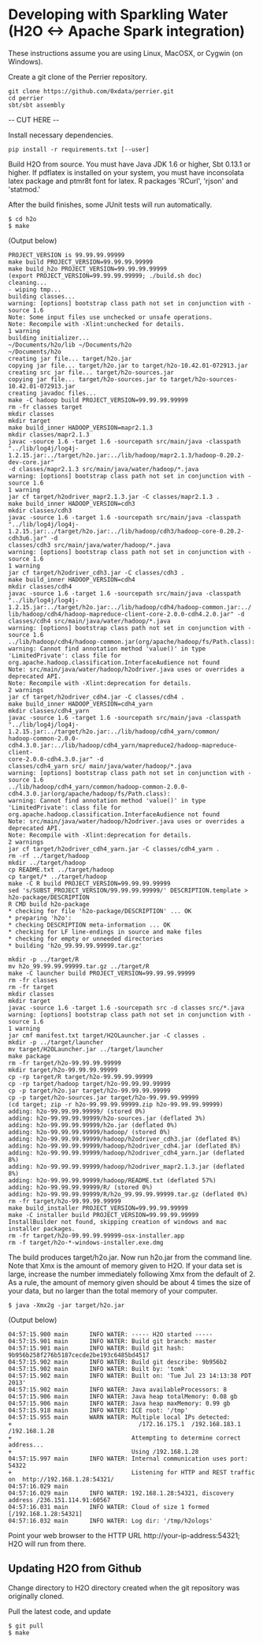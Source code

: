 # Developing with Sparkling Water (H2O <-> Apache Spark integration)

These instructions assume you are using Linux, MacOSX, or Cygwin (on Windows).

Create a git clone of the Perrier repository.

    git clone https://github.com/0xdata/perrier.git
    cd perrier
    sbt/sbt assembly
    



-- CUT HERE --


Install necessary dependencies.

    pip install -r requirements.txt [--user]

Build H2O from source.  You must have Java JDK 1.6 or higher, Sbt 0.13.1 or higher. If pdflatex is installed on your system, you must have inconsolata latex package and ptmr8t font for latex. R packages 'RCurl', 'rjson' and 'statmod.'

After the build finishes, some JUnit tests will run automatically.

    $ cd h2o
    $ make

(Output below)

    PROJECT_VERSION is 99.99.99.99999
    make build PROJECT_VERSION=99.99.99.99999
    make build_h2o PROJECT_VERSION=99.99.99.99999
    (export PROJECT_VERSION=99.99.99.99999; ./build.sh doc)
    cleaning...
    - wiping tmp...
    building classes...
    warning: [options] bootstrap class path not set in conjunction with -source 1.6
    Note: Some input files use unchecked or unsafe operations.
    Note: Recompile with -Xlint:unchecked for details.
    1 warning
    building initializer...
    ~/Documents/h2o/lib ~/Documents/h2o
    ~/Documents/h2o
    creating jar file... target/h2o.jar
    copying jar file... target/h2o.jar to target/h2o-10.42.01-072913.jar
    creating src jar file... target/h2o-sources.jar
    copying jar file... target/h2o-sources.jar to target/h2o-sources-10.42.01-072913.jar
    creating javadoc files...
    make -C hadoop build PROJECT_VERSION=99.99.99.99999
    rm -fr classes target
    mkdir classes
    mkdir target
    make build_inner HADOOP_VERSION=mapr2.1.3
    mkdir classes/mapr2.1.3
    javac -source 1.6 -target 1.6 -sourcepath src/main/java -classpath
    "../lib/log4j/log4j-1.2.15.jar:../target/h2o.jar:../lib/hadoop/mapr2.1.3/hadoop-0.20.2-dev-core.jar"
    -d classes/mapr2.1.3 src/main/java/water/hadoop/*.java
    warning: [options] bootstrap class path not set in conjunction with -source 1.6
    1 warning
    jar cf target/h2odriver_mapr2.1.3.jar -C classes/mapr2.1.3 .
    make build_inner HADOOP_VERSION=cdh3
    mkdir classes/cdh3
    javac -source 1.6 -target 1.6 -sourcepath src/main/java -classpath
    "../lib/log4j/log4j-1.2.15.jar:../target/h2o.jar:../lib/hadoop/cdh3/hadoop-core-0.20.2-cdh3u6.jar" -d
    classes/cdh3 src/main/java/water/hadoop/*.java
    warning: [options] bootstrap class path not set in conjunction with -source 1.6
    1 warning
    jar cf target/h2odriver_cdh3.jar -C classes/cdh3 .
    make build_inner HADOOP_VERSION=cdh4
    mkdir classes/cdh4
    javac -source 1.6 -target 1.6 -sourcepath src/main/java -classpath
    "../lib/log4j/log4j-1.2.15.jar:../target/h2o.jar:../lib/hadoop/cdh4/hadoop-common.jar:../
    lib/hadoop/cdh4/hadoop-mapreduce-client-core-2.0.0-cdh4.2.0.jar" -d
    classes/cdh4 src/main/java/water/hadoop/*.java
    warning: [options] bootstrap class path not set in conjunction with -source 1.6
    ../lib/hadoop/cdh4/hadoop-common.jar(org/apache/hadoop/fs/Path.class):
    warning: Cannot find annotation method 'value()' in type
    'LimitedPrivate': class file for
    org.apache.hadoop.classification.InterfaceAudience not found
    Note: src/main/java/water/hadoop/h2odriver.java uses or overrides a deprecated API.
    Note: Recompile with -Xlint:deprecation for details.
    2 warnings
    jar cf target/h2odriver_cdh4.jar -C classes/cdh4 .
    make build_inner HADOOP_VERSION=cdh4_yarn
    mkdir classes/cdh4_yarn
    javac -source 1.6 -target 1.6 -sourcepath src/main/java -classpath
    "../lib/log4j/log4j-1.2.15.jar:../target/h2o.jar:../lib/hadoop/cdh4_yarn/common/
    hadoop-common-2.0.0-cdh4.3.0.jar:../lib/hadoop/cdh4_yarn/mapreduce2/hadoop-mapreduce-client-
    core-2.0.0-cdh4.3.0.jar" -d
    classes/cdh4_yarn src/ main/java/water/hadoop/*.java
    warning: [options] bootstrap class path not set in conjunction with -source 1.6
    ../lib/hadoop/cdh4_yarn/common/hadoop-common-2.0.0-cdh4.3.0.jar(org/apache/hadoop/fs/Path.class):
    warning: Cannot find annotation method 'value()' in type
    'LimitedPrivate': class file for org.apache.hadoop.classification.InterfaceAudience not found
    Note: src/main/java/water/hadoop/h2odriver.java uses or overrides a deprecated API.
    Note: Recompile with -Xlint:deprecation for details.
    2 warnings
    jar cf target/h2odriver_cdh4_yarn.jar -C classes/cdh4_yarn .
    rm -rf ../target/hadoop
    mkdir ../target/hadoop
    cp README.txt ../target/hadoop
    cp target/* ../target/hadoop
    make -C R build PROJECT_VERSION=99.99.99.99999
    sed 's/SUBST_PROJECT_VERSION/99.99.99.99999/' DESCRIPTION.template > h2o-package/DESCRIPTION
    R CMD build h2o-package
    * checking for file 'h2o-package/DESCRIPTION' ... OK
    * preparing 'h2o':
    * checking DESCRIPTION meta-information ... OK
    * checking for LF line-endings in source and make files
    * checking for empty or unneeded directories
    * building 'h2o_99.99.99.99999.tar.gz'

    mkdir -p ../target/R
    mv h2o_99.99.99.99999.tar.gz ../target/R
    make -C launcher build PROJECT_VERSION=99.99.99.99999
    rm -fr classes
    rm -fr target
    mkdir classes
    mkdir target
    javac -source 1.6 -target 1.6 -sourcepath src -d classes src/*.java
    warning: [options] bootstrap class path not set in conjunction with -source 1.6
    1 warning
    jar cmf manifest.txt target/H2OLauncher.jar -C classes .
    mkdir -p ../target/launcher
    mv target/H2OLauncher.jar ../target/launcher
    make package
    rm -fr target/h2o-99.99.99.99999
    mkdir target/h2o-99.99.99.99999
    cp -rp target/R target/h2o-99.99.99.99999
    cp -rp target/hadoop target/h2o-99.99.99.99999
    cp -p target/h2o.jar target/h2o-99.99.99.99999
    cp -p target/h2o-sources.jar target/h2o-99.99.99.99999
    (cd target; zip -r h2o-99.99.99.99999.zip h2o-99.99.99.99999)
    adding: h2o-99.99.99.99999/ (stored 0%)
    adding: h2o-99.99.99.99999/h2o-sources.jar (deflated 3%)
    adding: h2o-99.99.99.99999/h2o.jar (deflated 0%)
    adding: h2o-99.99.99.99999/hadoop/ (stored 0%)
    adding: h2o-99.99.99.99999/hadoop/h2odriver_cdh3.jar (deflated 8%)
    adding: h2o-99.99.99.99999/hadoop/h2odriver_cdh4.jar (deflated 8%)
    adding: h2o-99.99.99.99999/hadoop/h2odriver_cdh4_yarn.jar (deflated 8%)
    adding: h2o-99.99.99.99999/hadoop/h2odriver_mapr2.1.3.jar (deflated 8%)
    adding: h2o-99.99.99.99999/hadoop/README.txt (deflated 57%)
    adding: h2o-99.99.99.99999/R/ (stored 0%)
    adding: h2o-99.99.99.99999/R/h2o_99.99.99.99999.tar.gz (deflated 0%)
    rm -fr target/h2o-99.99.99.99999
    make build_installer PROJECT_VERSION=99.99.99.99999
    make -C installer build PROJECT_VERSION=99.99.99.99999
    InstallBuilder not found, skipping creation of windows and mac installer packages.
    rm -fr target/h2o-99.99.99.99999-osx-installer.app
    rm -f target/h2o-*-windows-installer.exe.dmg



The build produces target/h2o.jar.  Now run h2o.jar from the
command line.  Note that Xmx is the amount of memory given to
H2O. If your data set is large, increase the number immediately
following Xmx from the default of 2. As a rule, the amount of
memory given should be about 4 times the size of your data, but no
larger than the total memory of your computer.

    $ java -Xmx2g -jar target/h2o.jar

(Output below)

    04:57:15.900 main      INFO WATER: ----- H2O started -----
    04:57:15.901 main      INFO WATER: Build git branch: master
    04:57:15.901 main      INFO WATER: Build git hash: 9b956b258f276b5187cecde2be193c6485bd4517
    04:57:15.902 main      INFO WATER: Build git describe: 9b956b2
    04:57:15.902 main      INFO WATER: Built by: 'tomk'
    04:57:15.902 main      INFO WATER: Built on: 'Tue Jul 23 14:13:38 PDT 2013'
    04:57:15.902 main      INFO WATER: Java availableProcessors: 8
    04:57:15.906 main      INFO WATER: Java heap totalMemory: 0.08 gb
    04:57:15.906 main      INFO WATER: Java heap maxMemory: 0.99 gb
    04:57:15.918 main      INFO WATER: ICE root: '/tmp'
    04:57:15.955 main      WARN WATER: Multiple local IPs detected:
    +                                    /172.16.175.1  /192.168.183.1  /192.168.1.28
    +                                  Attempting to determine correct address...
    +                                  Using /192.168.1.28
    04:57:15.997 main      INFO WATER: Internal communication uses port: 54322
    +                                  Listening for HTTP and REST traffic on  http://192.168.1.28:54321/
    04:57:16.029 main
    04:57:16.029 main      INFO WATER: 192.168.1.28:54321, discovery address /236.151.114.91:60567
    04:57:16.031 main      INFO WATER: Cloud of size 1 formed [/192.168.1.28:54321]
    04:57:16.032 main      INFO WATER: Log dir: '/tmp/h2ologs'

Point your web browser to the HTTP URL http://your-ip-address:54321; H2O will run from there.

## Updating H2O from Github

Change directory to H2O directory created when the git repository was originally cloned.

Pull the latest code, and update

    $ git pull
    $ make

